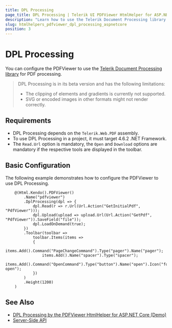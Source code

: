 ```yaml
---
title: DPL Processing
page_title: DPL Processing | Telerik UI PDFViewer HtmlHelper for ASP.NET Core
description: "Learn how to use the Telerik Document Processing library in the Telerik UI PDFViewer HtmlHelper for ASP.NET Core (MVC 6 or ASP.NET Core MVC)."
slug: htmlhelpers_pdfviewer_dpl_processing_aspnetcore
position: 3
---
```


# DPL Processing

You can configure the PDFViewer to use the [Telerik Document Processing library](https://docs.telerik.com/devtools/document-processing/introduction) for PDF processing.

> DPL Processing is in its beta version and has the following limitations:
> * The clipping of elements and gradients is currently not supported.
> * SVG or encoded images in other formats might not render correctly.

## Requirements

* DPL Processing depends on the `Telerik.Web.PDF` assembly.
* To use DPL Processing in a project, it must target 4.6.2 .NET Framework.
* The `Read.Url` option is mandatory, the `Open` and `Download` options are mandatory if the respective tools are displayed in the toolbar.

## Basic Configuration

The following example demonstrates how to configure the PDFViewer to use DPL Processing.

```
    @(Html.Kendo().PDFViewer()
        .Name("pdfviewer")
        .DplProcessing(dpl => {
            dpl.Read(r => r.Url(Url.Action("GetInitialPdf", "PdfViewer")));
            dpl.Upload(upload => upload.Url(Url.Action("GetPdf", "PdfViewer")).SaveField("file"));
            dpl.LoadOnDemand(true);
        })
        .Toolbar(toolbar =>
            toolbar.Items(items =>
            {
                items.Add().Command("PageChangeCommand").Type("pager").Name("pager");
                items.Add().Name("spacer").Type("spacer");
                items.Add().Command("OpenCommand").Type("button").Name("open").Icon("folder-open");
            })
        )
        .Height(1200)
    )
```

## See Also

* [DPL Processing by the PDFViewer HtmlHelper for ASP.NET Core (Demo)](https://demos.telerik.com/aspnet-core/pdfviewer/dpl-processing)
* [Server-Side API](/api/pdfviewer)
